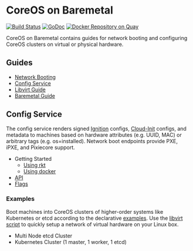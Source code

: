 
# CoreOS on Baremetal

[![Build Status](https://travis-ci.org/coreos/coreos-baremetal.svg?branch=master)](https://travis-ci.org/coreos/coreos-baremetal) [![GoDoc](http://godoc.org/github.com/coreos/coreos-baremetal?status.png)](http://godoc.org/github.com/coreos/coreos-baremetal) [![Docker Repository on Quay](https://quay.io/repository/coreos/bootcfg/status "Docker Repository on Quay")](https://quay.io/repository/coreos/bootcfg)

CoreOS on Baremetal contains guides for network booting and configuring CoreOS clusters on virtual or physical hardware.

## Guides

* [Network Booting](Documentation/network-booting.md)
* [Config Service](Documentation/bootcfg.md)
* [Libvirt Guide](Documentation/virtual-hardware.md)
* [Baremetal Guide](Documentation/physical-hardware.md)

## Config Service

The config service renders signed [Ignition](https://coreos.com/ignition/docs/latest/what-is-ignition.html) configs, [Cloud-Init](https://github.com/coreos/coreos-cloudinit) configs, and metadata to machines based on hardware attributes (e.g. UUID, MAC) or arbitrary tags (e.g. os=installed). Network boot endpoints provide PXE, iPXE, and Pixiecore support.

* Getting Started
    - [Using rkt](Documentation/getting-started-rkt.md)
    - [Using docker](Documentation/getting-started-docker.md)
* [API](Documentation/api.md)
* [Flags](Documentation/config.md)

### Examples

Boot machines into CoreOS clusters of higher-order systems like Kubernetes or etcd according to the declarative [examples](examples). Use the [libvirt script](scripts/libvirt) to quickly setup a network of virtual hardware on your Linux box.

* Multi Node etcd Cluster
* Kubernetes Cluster (1 master, 1 worker, 1 etcd)

